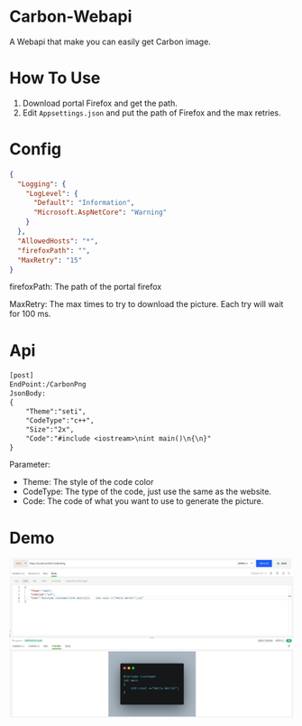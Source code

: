 # Carbon-Webapi
A Webapi that make you can easily get Carbon image.

# How To Use

1. Download portal Firefox and get the path.
2. Edit `Appsettings.json` and put the path of Firefox and the max retries.

# Config

```json
{
  "Logging": {
    "LogLevel": {
      "Default": "Information",
      "Microsoft.AspNetCore": "Warning"
    }
  },
  "AllowedHosts": "*",
  "firefoxPath": "",
  "MaxRetry": "15"
}
```

firefoxPath: The path of the portal firefox

MaxRetry: The max times to try to download the picture. Each try will wait for 100 ms.

# Api

```
[post]
EndPoint:/CarbonPng
JsonBody:
{
    "Theme":"seti",
    "CodeType":"c++",
    "Size":"2x",
    "Code":"#include <iostream>\nint main()\n{\n}"
}
```

Parameter:

- Theme: The style of the code color
- CodeType: The type of the code, just use the same as the website.
- Code: The code of what you want to use to generate the picture.

# Demo

![Display](.\Static\display.jpg)
